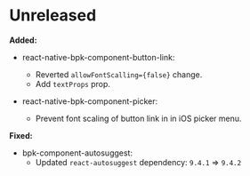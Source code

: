 # Unreleased

**Added:**

- react-native-bpk-component-button-link:
  - Reverted `allowFontScalling={false}` change.
  - Add `textProps` prop.

- react-native-bpk-component-picker:
  - Prevent font scaling of button link in in iOS picker menu.

**Fixed:**

- bpk-component-autosuggest:
  - Updated `react-autosuggest` dependency: `9.4.1` => `9.4.2`